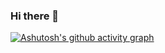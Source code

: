 ### Hi there 👋

[![Ashutosh's github activity graph](https://activity-graph.herokuapp.com/graph?username=VaynePeng&theme=github)](https://github.com/VaynePeng)

<!--
**VaynePeng/VaynePeng** is a ✨ _special_ ✨ repository because its `README.md` (this file) appears on your GitHub profile.

Here are some ideas to get you started:

- 🔭 I’m currently working on ...
- 🌱 I’m currently learning ...
- 👯 I’m looking to collaborate on ...
- 🤔 I’m looking for help with ...
- 💬 Ask me about ...
- 📫 How to reach me: ...
- 😄 Pronouns: ...
- ⚡ Fun fact: ...
-->
